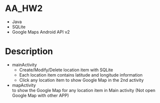 # AA_HW2
  - Java
  - SQLite
  - Google Maps Android API v2

# Description
  - mainActivity
    - Create/Modify/Delete location item with SQLite
    - Each location item contains latitude and longitude information
    - Click any location item to show Google Map in the 2nd activity
  - mapActivity<br>
    to show the Google Map for any location item
    in Main activity (Not open Google Map with other APP)
